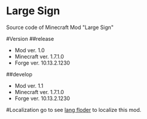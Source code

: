 Large Sign
=
Source code of Minecraft Mod "Large Sign"

#Version
##release
- Mod ver. 1.0
- Minecraft ver. 1.7.1.0
- Forge ver. 10.13.2.1230

##develop
- Mod ver. 1.1
- Minecraft ver. 1.7.1.0
- Forge ver. 10.13.2.1230

#Localization
go to see [lang floder](https://github.com/ShanTengTu/LargeSign/tree/master/src/main/resources/assets/largesign/lang) to localize this mod.

